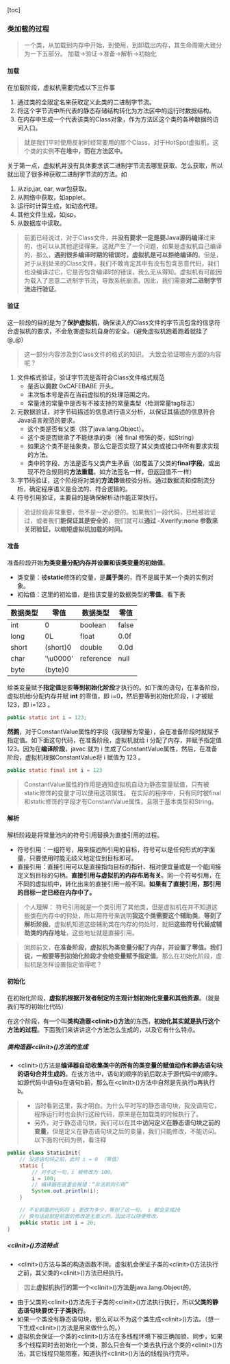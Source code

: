[toc]

### 类加载的过程
> 一个类，从加载到内存中开始，到使用，到卸载出内存，其生命周期大致分为一下五部分。
> 加载->验证->准备->解析->初始化

#### 加载
在加载阶段，虚拟机需要完成以下三件事
1. 通过类的全限定名来获取定义此类的二进制字节流。
2. 将这个字节流中所代表的静态存储结构转化为方法区中的运行时数据结构。
3. 在内存中生成一个代表该类的Class对象，作为方法区这个类的各种数据的访问入口。
> 就是我们平时使用反射时经常要用的那个Class，对于HotSpot虚拟机，这个类的实例**不在堆中，而在方法区中。**

关于第一点，虚拟机并没有具体要求该二进制字节流去哪里获取、怎么获取，所以就出现了很多种获取二进制字节流的方法。如
1. 从zip,jar, ear, war包获取。
2. 从网络中获取，如applet。
3. 运行时计算生成，如动态代理。
4. 其他文件生成，如jsp。
5. 从数据库中读取。

> 前面已经说过，对于Class文件，并**没有要求一定是要Java源码编译**过来的，也可以从其他途径得来。这就产生了一个问题，如果是虚拟机自己编译的，那么，**遇到很多编译时期的错误时，虚拟机是可以拒绝编译的**。但是，对于从别处来的Class文件，我们不敢肯定其中有没有包含恶意代码，我们也没编译过它，它是否包含编译时的错误，我么无从得知。虚拟机有可能因为载入了恶意二进制字节流，导致系统崩溃。因此，我们需要**对二进制字节流进行验证**。


#### 验证
这一阶段的目的是为了**保护虚拟机**，确保读入的Class文件的字节流包含的信息符合虚拟机的要求，不会危害虚拟机自身的安全。（避免虚拟机跑着跑着就挂了@_@）
> 这一部分内容涉及到Class文件的格式的知识。
大致会验证哪些方面的内容呢？
1. 文件格式验证，验证字节流是否符合Class文件格式规范
    - 是否以魔数 0xCAFEBABE 开头。
    - 主次版本号是否在当前虚拟机的处理范围之内。
    - 常量池的常量中是否有不被支持的常量类型（检测常量tag标志）
2. 元数据验证，对字节码描述的信息进行语义分析，以保证其描述的信息符合Java语言规范的要求。
    - 这个类是否有父类（除了java.lang.Object）。
    - 这个类是否继承了不能继承的类（被 final 修饰的类，如String）
    - 如果这个类不是抽象类，那么它是否实现了其父类或接口中所有要求实现的方法。
    - 类中的字段、方法是否与父类产生矛盾（如覆盖了父类的**final字段**，或出现不符合规则的**方法重载**，如方法签名一样，但返回值不一样）
3. 字节码验证，这个阶段将对类的**方法体**做校验分析。通过数据流和控制流分析，确定程序语义是合法的、符合逻辑的。
4. 符号引用验证，主要目的是确保解析动作能正常执行。
> 验证阶段非常重要，但不是一定必要的。如果我们一段代码，已经被验证过，或者我们**能保证其是安全的**，我们就可以**通过 -Xverify:none 参数来关闭验证，以缩短虚拟机加载的时间。**

#### 准备
准备阶段开始**为类变量分配内存并设置和该类变量的初始值**。
- 类变量：被**static**修饰的变量，是**属于类**的，而不是属于某一个类的实例对象。
- 初始值：这里的初始值，是指该变量的数据类型的**零值**。看下表

|数据类型|零值|数据类型|零值|
| ----  | ---      | -------   | ----- |
| int   | 0        | boolean   | false |
| long  | 0L       | float     | 0.0f  |
| short | (short)0 | double    | 0.0d  |
| char  | '\u0000' | reference | null  |
| byte  | (byte)0  |           |       |

给类变量赋予**指定值**是要**等到初始化阶段**才执行的。如下面的语句，在准备阶段，虚拟机给i分配内存并赋 **int** 的零值，即 i=0，然后要等到初始化阶段，i 才被赋 123，即 i=123 。
```java
public static int i = 123;
```
**然鹅**，对于ConstantValue属性的字段（我理解为常量），会在准备阶段时就赋予指定值。如下面这句代码，在准备阶段，虚拟机就给 i 分配了内存，并赋予指定值 123。因为在**编译阶段**，javac 就为 i 生成了ConstantValue属性，然后，在准备阶段，虚拟机根据ConstantValue将 i 赋值为 123 。
```java
public static final int i = 123
```

> ConstantValue属性的作用是通知虚拟机自动为静态变量赋值，只有被static修饰的变量才可以使用这项属性。
> 在实际的程序中，只有同时被final和static修饰的字段才有ConstantValue属性，且限于基本类型和String。

#### 解析
解析阶段是将常量池内的符号引用替换为直接引用的过程。
- 符号引用：一组符号，用来描述所引用的目标，符号可以是任何形式的字面量，只要使用时能无歧义地定位到目标即可。
- 直接引用：直接引用可以是直接指向目标的指针、相对便宜量或是一个能间接定义到目标的句柄。**直接引用与虚拟机的内存布局有关**。同一个符号引用，在不同的虚拟机中，转化出来的直接引用一般不同。**如果有了直接引用，那引用的目标一定已经在内存中了。**
> 个人理解：
> 符号引用就是一个类引用了其他类，但是虚拟机在并不知道这些类在内存中的何处，所以用符号来说明**我这个类需要这个辅助类**。**等到了解析阶段**，虚拟机知道这些辅助类在内存的何处时，就把**这些符号代替成辅助类的内存地址**，这些地址就是直接引用。

> 回顾前文，**在准备阶段，虚拟机为类变量分配了内存，并设置了零值。我们说，一般要等到初始化阶段才会给变量赋予指定值**。那么在初始化阶段，虚拟机是怎样设置指定值得呢？

#### 初始化
在初始化阶段，**虚拟机根据开发者制定的主观计划初始化变量和其他资源**。（就是我们写的初始化代码）

在这个阶段，有一个叫**类构造器&lt;clinit&gt;()方法**的东西，**初始化其实就是执行这个方法的过程**。下面我们来讲讲这个方法怎么生成的，以及它有什么特点。
##### 类构造器&lt;clinit&gt;()方法的生成
- &lt;clinit&gt;()方法是**编译器自动收集类中的所有的类变量的赋值动作和静态语句块的语句合并生成的**。在该方法中，语句的顺序的前后取决于源代码中的顺序。如源代码中语句a在语句b前，那么在&lt;clinit&gt;()方法中自然是先执行a再执行b。
> - 当时看到这里，我才明白。为什么平时写的静态语句块，我没调用它，程序运行时也会执行这段代码，原来是在加载类的时候执行了。
> - 另外，对于静态语句块，我们可以在其中**访问定义在静态语句块之前的变量**，但是定义在静态语句块之后的变量，我们只能修改，不能访问。
以下面的代码为例，看注释
```java
public class StaticInit{
    // 没进语句块之前，此时 i = 0 （零值）
    static {
        // 对于这一句，i 被修改为 100。
        i = 100;
        // 编译器在这里会报错：“非法前向引用”
        System.out.println(i);
    }

    // 不论前面的代码将 i 更改为多少，等到了这一句， i 都会变成20
    // 换句话说就是前面的修改是无意义的，因此可以随便修改。
    public static int i = 20;
}
```
##### &lt;clinit&gt;()方法特点
- &lt;clinit&gt;()方法与类的构造函数不同。虚拟机会保证子类的&lt;clinit&gt;()方法执行之前，其父类的&lt;clinit&gt;()方法已经执行。
> 因此**虚拟机执行的第一个&lt;clinit&gt;()方法是java.lang.Object的**。
- 由于父类的&lt;clinit&gt;()方法先于子类的&lt;clinit&gt;()方法执行执行，所以**父类的静态语句块要优于子类执行**。
- 如果一个类没有静态语句块，那么可以不为这个类生成&lt;clinit&gt;()方法。（想一下生成&lt;clinit&gt;()方法是用来做什么的。）
- 虚拟机会保证一个类的&lt;clinit&gt;()方法在多线程环境下被正确加锁、同步，如果多个线程同时去初始化一个类，那么只会有一个类去执行这个类的&lt;clinit&gt;()方法，其它线程只能阻塞，知道执行&lt;clinit&gt;()方法的线程执行完毕。
